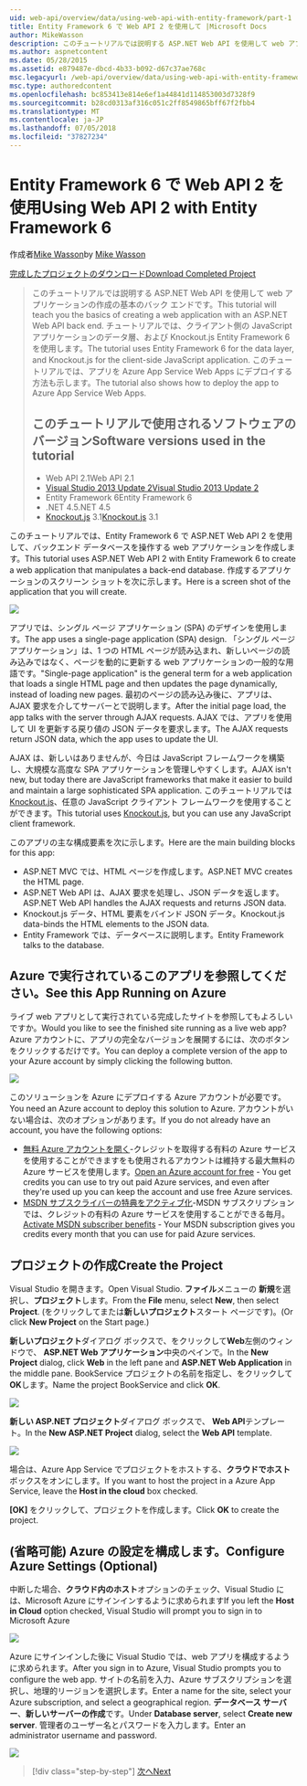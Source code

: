 ```yaml
---
uid: web-api/overview/data/using-web-api-with-entity-framework/part-1
title: Entity Framework 6 で Web API 2 を使用して |Microsoft Docs
author: MikeWasson
description: このチュートリアルでは説明する ASP.NET Web API を使用して web アプリケーションの作成の基本のバック エンドです。 チュートリアルでは、データ レイアウトの Entity Framework 6 を使用しています.
ms.author: aspnetcontent
ms.date: 05/28/2015
ms.assetid: e879487e-dbcd-4b33-b092-d67c37ae768c
msc.legacyurl: /web-api/overview/data/using-web-api-with-entity-framework/part-1
msc.type: authoredcontent
ms.openlocfilehash: bc853413e814e6ef1a44841d114853003d7328f9
ms.sourcegitcommit: b28cd0313af316c051c2ff8549865bff67f2fbb4
ms.translationtype: MT
ms.contentlocale: ja-JP
ms.lasthandoff: 07/05/2018
ms.locfileid: "37827234"
---
```

<a name="using-web-api-2-with-entity-framework-6"></a><span data-ttu-id="4b960-104">Entity Framework 6 で Web API 2 を使用</span><span class="sxs-lookup"><span data-stu-id="4b960-104">Using Web API 2 with Entity Framework 6</span></span>
====================
<span data-ttu-id="4b960-105">作成者[Mike Wasson](https://github.com/MikeWasson)</span><span class="sxs-lookup"><span data-stu-id="4b960-105">by [Mike Wasson](https://github.com/MikeWasson)</span></span>

[<span data-ttu-id="4b960-106">完成したプロジェクトのダウンロード</span><span class="sxs-lookup"><span data-stu-id="4b960-106">Download Completed Project</span></span>](https://github.com/MikeWasson/BookService)

> <span data-ttu-id="4b960-107">このチュートリアルでは説明する ASP.NET Web API を使用して web アプリケーションの作成の基本のバック エンドです。</span><span class="sxs-lookup"><span data-stu-id="4b960-107">This tutorial will teach you the basics of creating a web application with an ASP.NET Web API back end.</span></span> <span data-ttu-id="4b960-108">チュートリアルでは、クライアント側の JavaScript アプリケーションのデータ層、および Knockout.js Entity Framework 6 を使用します。</span><span class="sxs-lookup"><span data-stu-id="4b960-108">The tutorial uses Entity Framework 6 for the data layer, and Knockout.js for the client-side JavaScript application.</span></span> <span data-ttu-id="4b960-109">このチュートリアルでは、アプリを Azure App Service Web Apps にデプロイする方法も示します。</span><span class="sxs-lookup"><span data-stu-id="4b960-109">The tutorial also shows how to deploy the app to Azure App Service Web Apps.</span></span>
> 
> ## <a name="software-versions-used-in-the-tutorial"></a><span data-ttu-id="4b960-110">このチュートリアルで使用されるソフトウェアのバージョン</span><span class="sxs-lookup"><span data-stu-id="4b960-110">Software versions used in the tutorial</span></span>
> 
> 
> - <span data-ttu-id="4b960-111">Web API 2.1</span><span class="sxs-lookup"><span data-stu-id="4b960-111">Web API 2.1</span></span>
> - [<span data-ttu-id="4b960-112">Visual Studio 2013 Update 2</span><span class="sxs-lookup"><span data-stu-id="4b960-112">Visual Studio 2013 Update 2</span></span>](https://www.visualstudio.com/downloads/download-visual-studio-vs)
> - <span data-ttu-id="4b960-113">Entity Framework 6</span><span class="sxs-lookup"><span data-stu-id="4b960-113">Entity Framework 6</span></span>
> - <span data-ttu-id="4b960-114">.NET 4.5</span><span class="sxs-lookup"><span data-stu-id="4b960-114">.NET 4.5</span></span>
> - <span data-ttu-id="4b960-115">[Knockout.js](http://knockoutjs.com/) 3.1</span><span class="sxs-lookup"><span data-stu-id="4b960-115">[Knockout.js](http://knockoutjs.com/) 3.1</span></span>


<span data-ttu-id="4b960-116">このチュートリアルでは、Entity Framework 6 で ASP.NET Web API 2 を使用して、バックエンド データベースを操作する web アプリケーションを作成します。</span><span class="sxs-lookup"><span data-stu-id="4b960-116">This tutorial uses ASP.NET Web API 2 with Entity Framework 6 to create a web application that manipulates a back-end database.</span></span> <span data-ttu-id="4b960-117">作成するアプリケーションのスクリーン ショットを次に示します。</span><span class="sxs-lookup"><span data-stu-id="4b960-117">Here is a screen shot of the application that you will create.</span></span>

[![](part-1/_static/image2.png)](part-1/_static/image1.png)

<span data-ttu-id="4b960-118">アプリでは、シングル ページ アプリケーション (SPA) のデザインを使用します。</span><span class="sxs-lookup"><span data-stu-id="4b960-118">The app uses a single-page application (SPA) design.</span></span> <span data-ttu-id="4b960-119">「シングル ページ アプリケーション」は、1 つの HTML ページが読み込まれ、新しいページの読み込みではなく、ページを動的に更新する web アプリケーションの一般的な用語です。</span><span class="sxs-lookup"><span data-stu-id="4b960-119">"Single-page application" is the general term for a web application that loads a single HTML page and then updates the page dynamically, instead of loading new pages.</span></span> <span data-ttu-id="4b960-120">最初のページの読み込み後に、アプリは、AJAX 要求を介してサーバーとで説明します。</span><span class="sxs-lookup"><span data-stu-id="4b960-120">After the initial page load, the app talks with the server through AJAX requests.</span></span> <span data-ttu-id="4b960-121">AJAX では、アプリを使用して UI を更新する戻り値の JSON データを要求します。</span><span class="sxs-lookup"><span data-stu-id="4b960-121">The AJAX requests return JSON data, which the app uses to update the UI.</span></span>

<span data-ttu-id="4b960-122">AJAX は、新しいはありませんが、今日は JavaScript フレームワークを構築し、大規模な高度な SPA アプリケーションを管理しやすくします。</span><span class="sxs-lookup"><span data-stu-id="4b960-122">AJAX isn't new, but today there are JavaScript frameworks that make it easier to build and maintain a large sophisticated SPA application.</span></span> <span data-ttu-id="4b960-123">このチュートリアルでは[Knockout.js](http://knockoutjs.com/)、任意の JavaScript クライアント フレームワークを使用することができます。</span><span class="sxs-lookup"><span data-stu-id="4b960-123">This tutorial uses [Knockout.js](http://knockoutjs.com/), but you can use any JavaScript client framework.</span></span>

<span data-ttu-id="4b960-124">このアプリの主な構成要素を次に示します。</span><span class="sxs-lookup"><span data-stu-id="4b960-124">Here are the main building blocks for this app:</span></span>

- <span data-ttu-id="4b960-125">ASP.NET MVC では、HTML ページを作成します。</span><span class="sxs-lookup"><span data-stu-id="4b960-125">ASP.NET MVC creates the HTML page.</span></span>
- <span data-ttu-id="4b960-126">ASP.NET Web API は、AJAX 要求を処理し、JSON データを返します。</span><span class="sxs-lookup"><span data-stu-id="4b960-126">ASP.NET Web API handles the AJAX requests and returns JSON data.</span></span>
- <span data-ttu-id="4b960-127">Knockout.js データ、HTML 要素をバインド JSON データ。</span><span class="sxs-lookup"><span data-stu-id="4b960-127">Knockout.js data-binds the HTML elements to the JSON data.</span></span>
- <span data-ttu-id="4b960-128">Entity Framework では、データベースに説明します。</span><span class="sxs-lookup"><span data-stu-id="4b960-128">Entity Framework talks to the database.</span></span>

## <a name="see-this-app-running-on-azure"></a><span data-ttu-id="4b960-129">Azure で実行されているこのアプリを参照してください。</span><span class="sxs-lookup"><span data-stu-id="4b960-129">See this App Running on Azure</span></span>

<span data-ttu-id="4b960-130">ライブ web アプリとして実行されている完成したサイトを参照してもよろしいですか。</span><span class="sxs-lookup"><span data-stu-id="4b960-130">Would you like to see the finished site running as a live web app?</span></span> <span data-ttu-id="4b960-131">Azure アカウントに、アプリの完全なバージョンを展開するには、次のボタンをクリックするだけです。</span><span class="sxs-lookup"><span data-stu-id="4b960-131">You can deploy a complete version of the app to your Azure account by simply clicking the following button.</span></span>

[![](http://azuredeploy.net/deploybutton.png)](https://azuredeploy.net/?WT.mc_id=deploy_azure_aspnet&repository=https://github.com/tfitzmac/BookService)

<span data-ttu-id="4b960-132">このソリューションを Azure にデプロイする Azure アカウントが必要です。</span><span class="sxs-lookup"><span data-stu-id="4b960-132">You need an Azure account to deploy this solution to Azure.</span></span> <span data-ttu-id="4b960-133">アカウントがいない場合は、次のオプションがあります。</span><span class="sxs-lookup"><span data-stu-id="4b960-133">If you do not already have an account, you have the following options:</span></span>

- <span data-ttu-id="4b960-134">[無料 Azure アカウントを開く](https://azure.microsoft.com/pricing/free-trial/?WT.mc_id=A443DD604)-クレジットを取得する有料の Azure サービスを使用することができますをも使用されるアカウントは維持する最大無料の Azure サービスを使用します。</span><span class="sxs-lookup"><span data-stu-id="4b960-134">[Open an Azure account for free](https://azure.microsoft.com/pricing/free-trial/?WT.mc_id=A443DD604) - You get credits you can use to try out paid Azure services, and even after they're used up you can keep the account and use free Azure services.</span></span>
- <span data-ttu-id="4b960-135">[MSDN サブスクライバーの特典をアクティブ化](https://azure.microsoft.com/pricing/member-offers/msdn-benefits-details/?WT.mc_id=A443DD604)-MSDN サブスクリプションでは、クレジットの有料の Azure サービスを使用することができる毎月。</span><span class="sxs-lookup"><span data-stu-id="4b960-135">[Activate MSDN subscriber benefits](https://azure.microsoft.com/pricing/member-offers/msdn-benefits-details/?WT.mc_id=A443DD604) - Your MSDN subscription gives you credits every month that you can use for paid Azure services.</span></span>

## <a name="create-the-project"></a><span data-ttu-id="4b960-136">プロジェクトの作成</span><span class="sxs-lookup"><span data-stu-id="4b960-136">Create the Project</span></span>

<span data-ttu-id="4b960-137">Visual Studio を開きます。</span><span class="sxs-lookup"><span data-stu-id="4b960-137">Open Visual Studio.</span></span> <span data-ttu-id="4b960-138">**ファイル**メニューの **新規**を選択し、**プロジェクト**します。</span><span class="sxs-lookup"><span data-stu-id="4b960-138">From the **File** menu, select **New**, then select **Project**.</span></span> <span data-ttu-id="4b960-139">(をクリックしてまたは**新しいプロジェクト**スタート ページです)。</span><span class="sxs-lookup"><span data-stu-id="4b960-139">(Or click **New Project** on the Start page.)</span></span>

<span data-ttu-id="4b960-140">**新しいプロジェクト**ダイアログ ボックスで、をクリックして**Web**左側のウィンドウで、 **ASP.NET Web アプリケーション**中央のペインで。</span><span class="sxs-lookup"><span data-stu-id="4b960-140">In the **New Project** dialog, click **Web** in the left pane and **ASP.NET Web Application** in the middle pane.</span></span> <span data-ttu-id="4b960-141">BookService プロジェクトの名前を指定し、をクリックして**OK**します。</span><span class="sxs-lookup"><span data-stu-id="4b960-141">Name the project BookService and click **OK**.</span></span>

[![](part-1/_static/image4.png)](part-1/_static/image3.png)

<span data-ttu-id="4b960-142">**新しい ASP.NET プロジェクト**ダイアログ ボックスで、 **Web API**テンプレート。</span><span class="sxs-lookup"><span data-stu-id="4b960-142">In the **New ASP.NET Project** dialog, select the **Web API** template.</span></span>

[![](part-1/_static/image6.png)](part-1/_static/image5.png)

<span data-ttu-id="4b960-143">場合は、Azure App Service でプロジェクトをホストする、**クラウドでホスト**ボックスをオンにします。</span><span class="sxs-lookup"><span data-stu-id="4b960-143">If you want to host the project in a Azure App Service, leave the **Host in the cloud** box checked.</span></span>

<span data-ttu-id="4b960-144">**[OK]** をクリックして、プロジェクトを作成します。</span><span class="sxs-lookup"><span data-stu-id="4b960-144">Click **OK** to create the project.</span></span>

## <a name="configure-azure-settings-optional"></a><span data-ttu-id="4b960-145">(省略可能) Azure の設定を構成します。</span><span class="sxs-lookup"><span data-stu-id="4b960-145">Configure Azure Settings (Optional)</span></span>

<span data-ttu-id="4b960-146">中断した場合、**クラウド内のホスト**オプションのチェック、Visual Studio には、Microsoft Azure にサインインするように求められます</span><span class="sxs-lookup"><span data-stu-id="4b960-146">If you left the **Host in Cloud** option checked, Visual Studio will prompt you to sign in to Microsoft Azure</span></span>

[![](part-1/_static/image8.png)](part-1/_static/image7.png)

<span data-ttu-id="4b960-147">Azure にサインインした後に Visual Studio では、web アプリを構成するように求められます。</span><span class="sxs-lookup"><span data-stu-id="4b960-147">After you sign in to Azure, Visual Studio prompts you to configure the web app.</span></span> <span data-ttu-id="4b960-148">サイトの名前を入力、Azure サブスクリプションを選択し、地理的リージョンを選択します。</span><span class="sxs-lookup"><span data-stu-id="4b960-148">Enter a name for the site, select your Azure subscription, and select a geographical region.</span></span> <span data-ttu-id="4b960-149">**データベース サーバー**、**新しいサーバーの作成**です。</span><span class="sxs-lookup"><span data-stu-id="4b960-149">Under **Database server**, select **Create new server**.</span></span> <span data-ttu-id="4b960-150">管理者のユーザー名とパスワードを入力します。</span><span class="sxs-lookup"><span data-stu-id="4b960-150">Enter an administrator username and password.</span></span>

[![](part-1/_static/image10.png)](part-1/_static/image9.png)

> [!div class="step-by-step"]
> [<span data-ttu-id="4b960-151">次へ</span><span class="sxs-lookup"><span data-stu-id="4b960-151">Next</span></span>](part-2.md)
